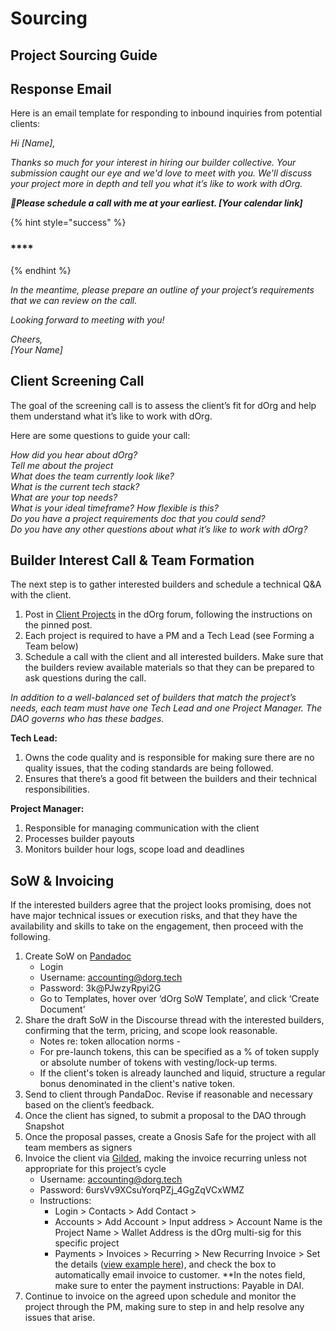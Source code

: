 # Sourcing

## **Project Sourcing Guide**

## **Response Email**

Here is an email template for responding to inbound inquiries from potential clients:  


_Hi \[Name\],_

_Thanks so much for your interest in hiring our builder collective. Your submission caught our eye and we'd love to meet with you. We'll discuss your project more in depth and tell you what it’s like to work with dOrg._

_🤙**Please schedule a call with me at your earliest. \[Your calendar link\]**_

{% hint style="success" %}
### \*\*\*\*
{% endhint %}

_In the meantime, please prepare an outline of your project’s requirements that we can review on the call._

_Looking forward to meeting with you!_

_Cheers,  
\[Your Name\]_

## Client Screening Call

The goal of the screening call is to assess the client’s fit for dOrg and help them understand what it’s like to work with dOrg. 

Here are some questions to guide your call:

_How did you hear about dOrg?  
Tell me about the project  
What does the team currently look like?  
What is the current tech stack?  
What are your top needs?  
What is your ideal timeframe? How flexible is this?  
Do you have a project requirements doc that you could send?  
Do you have any other questions about what it’s like to work with dOrg?_

## Builder Interest Call & Team Formation

The next step is to gather interested builders and schedule a technical Q&A with the client.

1. Post in [Client Projects](https://forum.dorg.tech/t/about-the-client-projects-category/19) in the dOrg forum, following the instructions on the pinned post.
2. Each project is required to have a PM and a Tech Lead \(see Forming a Team below\)
3. Schedule a call with the client and all interested builders. Make sure that the builders review available materials so that they can be prepared to ask questions during the call.

_In addition to a well-balanced set of builders that match the project’s needs, each team must have one Tech Lead and one Project Manager. The DAO governs who has these badges._

**Tech Lead:** 

1. Owns the code quality and is responsible for making sure there are no quality issues, that the coding standards are being followed. 
2. Ensures that there’s a good fit between the builders and their technical responsibilities.

**Project Manager:** 

1. Responsible for managing communication with the client
2. Processes builder payouts
3. Monitors builder hour logs, scope load and deadlines

## SoW & Invoicing

If the interested builders agree that the project looks promising, does not have major technical issues or execution risks, and that they have the availability and skills to take on the engagement, then proceed with the following.

1. Create SoW on [Pandadoc](https://app.pandadoc.com/a/#/templates-next?sortBy=name&direction=asc&displayMode=folders_first&mainFilter=all)
   * Login
   * Username: accounting@dorg.tech
   * Password: 3k@PJwzyRpyi2G
   * Go to Templates, hover over ‘dOrg SoW Template’, and click ‘Create Document’
2. Share the draft SoW in the Discourse thread with the interested builders, confirming that the term, pricing, and scope look reasonable.
   * Notes re: token allocation norms - 
   * For pre-launch tokens, this can be specified as a % of token supply or absolute number of tokens with vesting/lock-up terms.
   * If the client's token is already launched and liquid, structure a regular bonus denominated in the client's native token.
3. Send to client through PandaDoc. Revise if reasonable and necessary based on the client’s feedback.
4. Once the client has signed, to submit a proposal to the DAO through Snapshot
5. Once the proposal passes, create a Gnosis Safe for the project with all team members as signers
6. Invoice the client via [Gilded](https://app.gilded.finance/auth/login), making the invoice recurring unless not appropriate for this project’s cycle
   * Username: accounting@dorg.tech
   * Password: 6ursVv9XCsuYorqPZj\_4GgZqVCxWMZ
   * Instructions:
     * Login &gt; Contacts &gt; Add Contact &gt; 
     * Accounts &gt; Add Account &gt; Input address &gt; Account Name is the Project Name &gt; Wallet Address is the dOrg multi-sig for this specific project
     * Payments &gt; Invoices &gt; Recurring &gt; New Recurring Invoice &gt; Set the details \([view example here](https://app.gilded.finance/invoice/view/mDNglRQ0kMtaLDxwjvms)\), and check the box to automatically email invoice to customer.  \*\*In the notes field, make sure to enter the payment instructions: Payable in DAI.
7. Continue to invoice on the agreed upon schedule and monitor the project through the PM, making sure to step in and help resolve any issues that arise.

